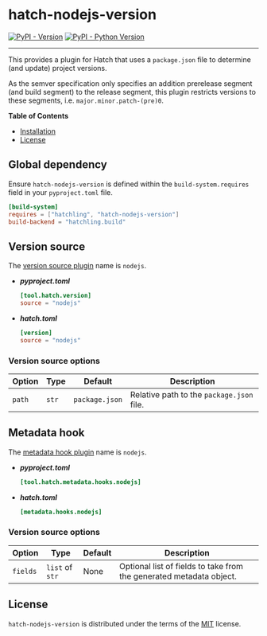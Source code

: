 # hatch-nodejs-version

[![PyPI - Version](https://img.shields.io/pypi/v/hatch-nodejs-version.svg)](https://pypi.org/project/hatch-nodejs-version)
[![PyPI - Python Version](https://img.shields.io/pypi/pyversions/hatch-nodejs-version.svg)](https://pypi.org/project/hatch-nodejs-version)

-----
This provides a plugin for Hatch that uses a `package.json` file to determine (and update) project versions.

As the semver specification only specifies an addition prerelease segment (and build segment) to the release segment, this plugin restricts versions to these segments, i.e. `major.minor.patch-(pre)0`.  

**Table of Contents**

- [Installation](#installation)
- [License](#license)

## Global dependency

Ensure `hatch-nodejs-version` is defined within the `build-system.requires` field in your `pyproject.toml` file.

```toml
[build-system]
requires = ["hatchling", "hatch-nodejs-version"]
build-backend = "hatchling.build"
```

## Version source

The [version source plugin](https://hatch.pypa.io/latest/plugins/version-source/) name is `nodejs`.

- ***pyproject.toml***

    ```toml
    [tool.hatch.version]
    source = "nodejs"
    ```

- ***hatch.toml***

    ```toml
    [version]
    source = "nodejs"
    ```

### Version source options

| Option        | Type | Default       | Description                                |
|---------------| --- |---------------|--------------------------------------------|
| `path`        | `str` | `package.json` | Relative path to the `package.json` file. |


## Metadata hook

The [metadata hook plugin](https://hatch.pypa.io/dev/plugins/metadata-hook/reference/) name is `nodejs`.

- ***pyproject.toml***

    ```toml
    [tool.hatch.metadata.hooks.nodejs]
    ```

- ***hatch.toml***

    ```toml
    [metadata.hooks.nodejs]
    ```

### Version source options

| Option   | Type            | Default | Description                                                         |
|----------|-----------------|---------|---------------------------------------------------------------------|
| `fields` | `list` of `str` | None    | Optional list of fields to take from the generated metadata object. |

## License

`hatch-nodejs-version` is distributed under the terms of the [MIT](https://spdx.org/licenses/MIT.html) license.
